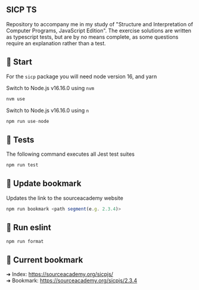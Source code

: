 ## SICP TS

Repository to accompany me in my study of "Structure and Interpretation of Computer Programs, JavaScript Edition". The exercise solutions are written as typescript tests, but are by no means complete, as some questions require an explanation rather than a test.

## 🚀 Start

For the `sicp` package you will need node version 16, and yarn

Switch to Node.js v16.16.0 using `nvm`

```js
nvm use
```

Switch to Node.js v16.16.0 using `n`

```js
npm run use-node
```

## 🧪 Tests

The following command executes all Jest test suites

```js
npm run test
```

## 🔖 Update bookmark

Updates the link to the sourceacademy website

```js
npm run bookmark <path segment(e.g. 2.3.4)>
```

## 🔧 Run eslint

```js
npm run format
```

## 📑 Current bookmark

➜ Index: https://sourceacademy.org/sicpjs/  
➜ Bookmark: https://sourceacademy.org/sicpjs/2.3.4

